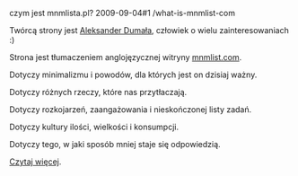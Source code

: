 czym jest mnmlista.pl?
2009-09-04#1
/what-is-mnmlist-com

Twórcą strony jest [Aleksander Dumała](http://aleksanderdumala.pl/), człowiek o wielu zainteresowaniach :)

Strona jest tłumaczeniem anglojęzycznej witryny [mnmlist.com](http://mnmlist.com/).

Dotyczy minimalizmu i powodów, dla których jest on dzisiaj ważny.

Dotyczy różnych rzeczy, które nas przytłaczają.

Dotyczy rozkojarzeń, zaangażowania i nieskończonej listy zadań.

Dotyczy kultury ilości, wielkości i konsumpcji.

Dotyczy tego, w jaki sposób mniej staje się odpowiedzią.

[Czytaj więcej](/informacje).
